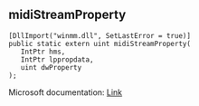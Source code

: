 ## midiStreamProperty

```
[DllImport("winmm.dll", SetLastError = true)]
public static extern uint midiStreamProperty(
   IntPtr hms,
   IntPtr lppropdata,
   uint dwProperty
);
```

Microsoft documentation: [Link](https://learn.microsoft.com/en-us/windows/win32/api/mmeapi/nf-mmeapi-midistreamproperty)

